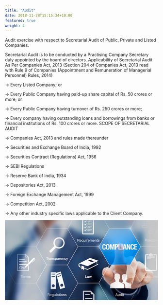 ```yaml
---
title: "Audit"
date: 2018-11-28T15:15:34+10:00
featured: true
weight: 4
---
```


Audit exercise with respect to Secretarial Audit of Public, Private and Listed Companies.

Secretarial Audit is to be conducted by a Practising Company Secretary duly appointed by the board of directors.
Applicability of Secretarial Audit As Per Companies Act, 2013 (Section 204 of Companies Act, 2013 read with Rule 9 of Companies (Appointment and Remuneration of Managerial Personnel) Rules, 2014)

-> Every Listed Company; or

-> Every Public Company having paid-up share capital of Rs. 50 crores or more; or

-> Every Public Company having turnover of Rs. 250 crores or more;

-> Every company having outstanding loans and borrowings from banks or financial institutions of Rs. 100 crores or more.
SCOPE OF SECRETARIAL AUDIT

-> Companies Act, 2013 and rules made thereunder

-> Securities and Exchange Board of India, 1992

-> Securities Contract (Regulations) Act, 1956

-> SEBI Regulations

-> Reserve Bank of India, 1934

-> Depositories Act, 2013

-> Foreign Exchange Management Act, 1999

-> Competition Act, 2002

-> Any other industry specific laws applicable to the Client Company.


![Accounting Services](/images/audit_services.jpg)
